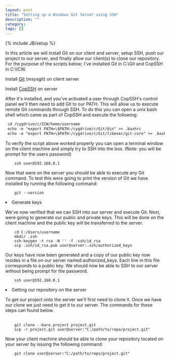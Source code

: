 ```yaml
---
layout: post
title: "Setting up a Windows Git Server using SSH"
description: ""
category: 
tags: []
---
```

{% include JB/setup %}

In this article we will install Git on our client and server, setup SSH, push our project to our server, and finally allow our client(s) to clone our repository. For the purpose of the scripts below; I've installed Git in C:\Git and CopSSH in C:\ICW.

Install <a href="https://code.google.com/p/msysgit/downloads/list">Git</a> (msysgit) on client server

Install <a href="https://www.itefix.no/i2/copssh-get?quicktabs_6=1#quicktabs-6">CopSSH</a> on server

After it's installed, and you've activated a user through CopSSH's control panel we'll then need to add Git to our PATH. This will allow us to execute remote Git commands through SSH. To do this you can open a unix bash shell which came as part of CopSSH and execute the following:

```html
 cd /cygdrive/c/ICW/home/username
 echo -e "export PATH=\$PATH:/cygdrive/c/Git/bin" >> .bashrc
 echo -e "export PATH=\$PATH:/cygdrive/c/Git/libexec/git-core" >> .bashrc
```

To verify the script above worked properly you can open a terminal window on the client machine and simply try to SSH into the box. (Note: you will be prompt for the users password)

```
	ssh user@192.168.0.1
```

Now that were on the server you should be able to execute any Git command. To test this were going to print the version of Git we have installed by running the following command:

```
	git --version
```

<li>Generate keys</li>

We've now verified that we can SSH into our server and execute Git. Next, were going to generate our public and private keys. This will be done on the client machine and the public key will be transferred to the server.
	
```
	cd C:/Users/username
	mkdir .ssh
	ssh-keygen -t rsa -N '' -f .ssh/id_rsa
	scp .ssh/id_rsa.pub user@server:.ssh/authorized_keys
```

Our keys have now been generated and a copy of our public key now resides in a file on our server named authorized_keys. Each line in this file corresponds to a public key. We should now be able to SSH to our server without being prompt for the password.
	
```
	ssh user@192.168.0.1
```

<li>Getting our repository on the server</li>

To get our project onto the server we'll first need to clone it. Once we have our clone we just need to get it to our server. The commands for these steps can found below.</br></br>

```
	git clone --bare project project.git
	scp -r project.git user@server:"C:/path/to/repo/project.git"
```

Now your client machine should be able to clone your repository located on your server by issuing the following command:

```
	git clone user@server:"C:/path/to/repo/project.git"
```